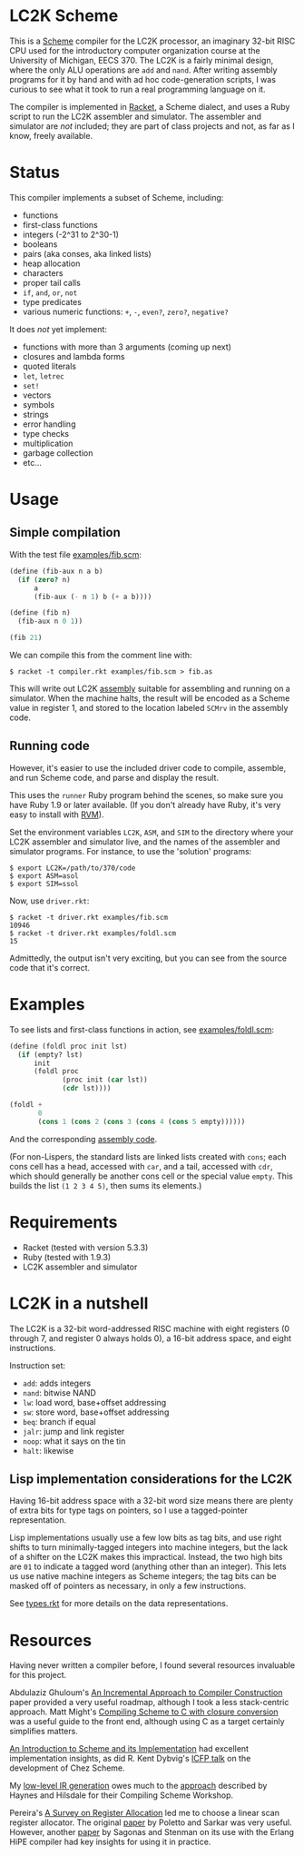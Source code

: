 # LC2K Scheme

This is a [Scheme][] compiler for the LC2K processor, an imaginary
32-bit RISC CPU used for the introductory computer organization course
at the University of Michigan, EECS 370. The LC2K is a fairly minimal
design, where the only ALU operations are `add` and `nand`. After
writing assembly programs for it by hand and with ad hoc
code-generation scripts, I was curious to see what it took to run a
real programming language on it.

The compiler is implemented in [Racket][], a Scheme dialect, and uses
a Ruby script to run the LC2K assembler and simulator. The assembler
and simulator are *not* included; they are part of class projects and
not, as far as I know, freely available.

# Status

This compiler implements a subset of Scheme, including:

- functions
- first-class functions
- integers (-2^31 to 2^30-1)
- booleans
- pairs (aka conses, aka linked lists)
- heap allocation
- characters
- proper tail calls
- `if`, `and`, `or`, `not`
- type predicates
- various numeric functions: `+`, `-`, `even?`, `zero?`, `negative?`

It does *not* yet implement:

- functions with more than 3 arguments (coming up next)
- closures and lambda forms
- quoted literals
- `let`, `letrec`
- `set!`
- vectors
- symbols
- strings
- error handling
- type checks
- multiplication
- garbage collection
- etc...

# Usage

## Simple compilation

With the test file [examples/fib.scm](examples/fib.scm):

```scheme
(define (fib-aux n a b)
  (if (zero? n)
      a
      (fib-aux (- n 1) b (+ a b))))

(define (fib n)
  (fib-aux n 0 1))

(fib 21)
```

We can compile this from the comment line with:

    $ racket -t compiler.rkt examples/fib.scm > fib.as

This will write out LC2K [assembly](examples/fib.as) suitable for
assembling and running on a simulator. When the machine halts, the
result will be encoded as a Scheme value in register 1, and stored to
the location labeled `SCMrv` in the assembly code.

## Running code

However, it's easier to use the included driver code to compile,
assemble, and run Scheme code, and parse and display the result.

This uses the `runner` Ruby program behind the scenes, so make sure
you have Ruby 1.9 or later available. (If you don't already have Ruby,
it's very easy to install with [RVM][]).

Set the environment variables `LC2K`, `ASM`, and `SIM` to the
directory where your LC2K assembler and simulator live, and the names
of the assembler and simulator programs. For instance, to use the
'solution' programs:

    $ export LC2K=/path/to/370/code
    $ export ASM=asol
    $ export SIM=ssol

Now, use `driver.rkt`:

    $ racket -t driver.rkt examples/fib.scm
    10946
    $ racket -t driver.rkt examples/foldl.scm
    15

Admittedly, the output isn't very exciting, but you can see from the
source code that it's correct.

# Examples

To see lists and first-class functions in action, see
[examples/foldl.scm](examples/foldl.scm):

```scheme
(define (foldl proc init lst)
  (if (empty? lst)
      init
      (foldl proc
             (proc init (car lst))
             (cdr lst))))

(foldl +
       0
       (cons 1 (cons 2 (cons 3 (cons 4 (cons 5 empty))))))
```

And the corresponding [assembly code](examples/foldl.as).

(For non-Lispers, the standard lists are linked lists created with
`cons`; each cons cell has a head, accessed with `car`, and a tail,
accessed with `cdr`, which should generally be another cons cell or
the special value `empty`. This builds the list `(1 2 3 4 5)`, then
sums its elements.)

# Requirements

- Racket (tested with version 5.3.3)
- Ruby (tested with 1.9.3)
- LC2K assembler and simulator

# LC2K in a nutshell

The LC2K is a 32-bit word-addressed RISC machine with eight registers
(0 through 7, and register 0 always holds 0), a 16-bit address space,
and eight instructions.

Instruction set:
 - `add`: adds integers
 - `nand`: bitwise NAND
 - `lw`: load word, base+offset addressing
 - `sw`: store word, base+offset addressing
 - `beq`: branch if equal
 - `jalr`: jump and link register
 - `noop`: what it says on the tin
 - `halt`: likewise

## Lisp implementation considerations for the LC2K

Having 16-bit address space with a 32-bit word size means there are
plenty of extra bits for type tags on pointers, so I use a
tagged-pointer representation.

Lisp implementations usually use a few low bits as tag bits, and use
right shifts to turn minimally-tagged integers into machine integers,
but the lack of a shifter on the LC2K makes this impractical. Instead,
the two high bits are `01` to indicate a tagged word (anything other
than an integer). This lets us use native machine integers as Scheme
integers; the tag bits can be masked off of pointers as necessary, in
only a few instructions.

See [types.rkt](types.rkt) for more details on the data
representations.

# Resources

Having never written a compiler before, I found several resources
invaluable for this project. 

Abdulaziz Ghuloum's
[An Incremental Approach to Compiler Construction][ghuloum-paper]
paper provided a very useful roadmap, although I took a less
stack-centric approach. Matt Might's
[Compiling Scheme to C with closure conversion][might-post] was a
useful guide to the front end, although using C as a target certainly
simplifies matters.

[An Introduction to Scheme and its Implementation][intro-scheme-impl]
had excellent implementation insights, as did R. Kent Dybvig's
[ICFP talk][dybvig-talk] on the development of Chez Scheme.

My [low-level IR generation](ir.rkt) owes much to the
[approach][indiana-workshop-backend] described by Haynes and Hilsdale
for their Compiling Scheme Workshop.

Pereira's [A Survey on Register Allocation][pereira-survey] led me to
choose a linear scan register allocator. The original
[paper][linear-scan] by Poletto and Sarkar was very useful. However,
another [paper][sagonas] by Sagonas and Stenman on its use with the
Erlang HiPE compiler had key insights for using it in practice.

[Scheme]: http://en.wikipedia.org/wiki/Scheme_(programming_language)
[Racket]: http://racket-lang.org/
[RVM]: https://rvm.io/
[ghuloum-paper]: http://scheme2006.cs.uchicago.edu/11-ghuloum.pdf
[might-post]: http://matt.might.net/articles/compiling-scheme-to-c/
[intro-scheme-impl]: http://icem-www.folkwang-hochschule.de/~finnendahl/cm_kurse/doc/schintro/schintro_toc.html
[dybvig-talk]: http://icfp06.cs.uchicago.edu/dybvig-talk.pdf
[indiana-workshop-backend]: http://www.cs.indiana.edu/eip/compile/back.html
[pereira-survey]: http://compilers.cs.ucla.edu/fernando/publications/drafts/survey.pdf
[linear-scan]: http://www.seas.gwu.edu/~hchoi/teaching/cs160d/linearscan.pdf
[sagonas]: http://onlinelibrary.wiley.com/doi/10.1002/spe.533/abstract

